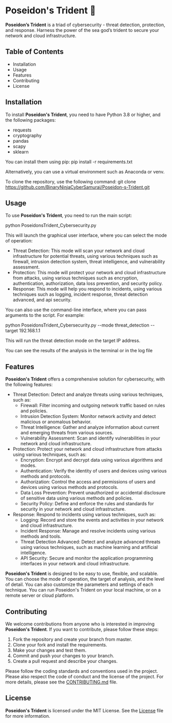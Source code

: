 # Poseidon's Trident 🔱

**Poseidon’s Trident** is a triad of cybersecurity - threat detection, protection, and response. Harness the power of the sea god’s trident to secure your network and cloud infrastructure.

## Table of Contents

- Installation
- Usage
- Features
- Contributing
- License

## Installation

To install **Poseidon's Trident**, you need to have Python 3.8 or higher, and the following packages:

- requests
- cryptography
- pandas
- scapy
- sklearn

You can install them using pip:
pip install -r requirements.txt


Alternatively, you can use a virtual environment such as Anaconda or venv.

To clone the repository, use the following command:
git clone https://github.com/BinaryNinjaCyberSamurai/Poseidon-s-Trident.git

## Usage

To use **Poseidon's Trident**, you need to run the main script:


python PoseidonsTrident_Cybersecurity.py


This will launch the graphical user interface, where you can select the mode of operation:

- Threat Detection: This mode will scan your network and cloud infrastructure for potential threats, using various techniques such as firewall, intrusion detection system, threat intelligence, and vulnerability assessment.
- Protection: This mode will protect your network and cloud infrastructure from attacks, using various techniques such as encryption, authentication, authorization, data loss prevention, and security policy.
- Response: This mode will help you respond to incidents, using various techniques such as logging, incident response, threat detection advanced, and api security.

You can also use the command-line interface, where you can pass arguments to the script. For example:


python PoseidonsTrident_Cybersecurity.py --mode threat_detection --target 192.168.1.1


This will run the threat detection mode on the target IP address.

You can see the results of the analysis in the terminal or in the log file

## Features

**Poseidon's Trident** offers a comprehensive solution for cybersecurity, with the following features:

- Threat Detection: Detect and analyze threats using various techniques, such as:
  - Firewall: Filter incoming and outgoing network traffic based on rules and policies.
  - Intrusion Detection System: Monitor network activity and detect malicious or anomalous behavior.
  - Threat Intelligence: Gather and analyze information about current and emerging threats from various sources.
  - Vulnerability Assessment: Scan and identify vulnerabilities in your network and cloud infrastructure.
- Protection: Protect your network and cloud infrastructure from attacks using various techniques, such as:
  - Encryption: Encrypt and decrypt data using various algorithms and modes.
  - Authentication: Verify the identity of users and devices using various methods and protocols.
  - Authorization: Control the access and permissions of users and devices using various methods and protocols.
  - Data Loss Prevention: Prevent unauthorized or accidental disclosure of sensitive data using various methods and policies.
  - Security Policy: Define and enforce the rules and standards for security in your network and cloud infrastructure.
- Response: Respond to incidents using various techniques, such as:
  - Logging: Record and store the events and activities in your network and cloud infrastructure.
  - Incident Response: Manage and resolve incidents using various methods and tools.
  - Threat Detection Advanced: Detect and analyze advanced threats using various techniques, such as machine learning and artificial intelligence.
  - API Security: Secure and monitor the application programming interfaces in your network and cloud infrastructure.

**Poseidon's Trident** is designed to be easy to use, flexible, and scalable. You can choose the mode of operation, the target of analysis, and the level of detail. You can also customize the parameters and settings of each technique. You can run Poseidon's Trident on your local machine, or on a remote server or cloud platform.

## Contributing

We welcome contributions from anyone who is interested in improving **Poseidon's Trident**. If you want to contribute, please follow these steps:

1. Fork the repository and create your branch from master.
2. Clone your fork and install the requirements.
3. Make your changes and test them.
4. Commit and push your changes to your branch.
5. Create a pull request and describe your changes.

Please follow the coding standards and conventions used in the project. Please also respect the code of conduct and the license of the project. For more details, please see the [CONTRIBUTING.md](https://github.com/BinaryNinjaCyberSamurai/Poseidon-s-Trident/blob/main/CONTRIBUTING.md) file.

## License

**Poseidon's Trident** is licensed under the MIT License. See the [License](https://github.com/BinaryNinjaCyberSamurai/Poseidon-s-Trident/blob/main/LICENSE) file for more information.


